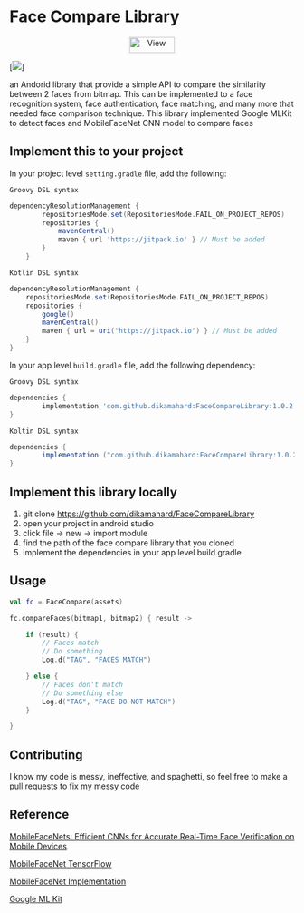 # Face Compare Library
<p align="center">
<a href="#">
	<img src="https://views.whatilearened.today/views/github/dikamahard/FaceCompareLibrary.svg" width="80px" height="28px" alt="View" />    
  </a> 
</p>

[![](https://jitpack.io/v/dikamahard/FaceCompareLibrary/month.svg)]

an Andorid library that provide a simple API to compare the similarity between 2 faces from bitmap. This can be implemented to a face recognition system, face authentication, face matching, and many more that needed face comparison technique. This library implemented Google MLKit to detect faces and MobileFaceNet CNN model to compare faces

## Implement this to your project
In your project level `setting.gradle` file, add the following:
 
`Groovy DSL syntax`
```gradle
dependencyResolutionManagement {
		repositoriesMode.set(RepositoriesMode.FAIL_ON_PROJECT_REPOS)
		repositories {
			mavenCentral()
			maven { url 'https://jitpack.io' } // Must be added
		}
	}
```
`Kotlin DSL syntax`
```gradle
dependencyResolutionManagement {
    repositoriesMode.set(RepositoriesMode.FAIL_ON_PROJECT_REPOS)
    repositories {
        google()
        mavenCentral()
        maven { url = uri("https://jitpack.io") } // Must be added
    }
}
```
In your app level `build.gradle` file, add the following dependency:

`Groovy DSL syntax`
```gradle
dependencies {
	    implementation 'com.github.dikamahard:FaceCompareLibrary:1.0.2'
}
```
`Koltin DSL syntax`
```gradle
dependencies {
	    implementation ("com.github.dikamahard:FaceCompareLibrary:1.0.2")
}
```

## Implement this library locally

1. git clone https://github.com/dikamahard/FaceCompareLibrary
2. open your project in android studio
3. click file -> new -> import module
4. find the path of the face compare library that you cloned
5. implement the dependencies in your app level build.gradle  

## Usage
```kotlin
val fc = FaceCompare(assets)

fc.compareFaces(bitmap1, bitmap2) { result ->

    if (result) {
        // Faces match
        // Do something
        Log.d("TAG", "FACES MATCH")

    } else {
        // Faces don't match
        // Do something else
        Log.d("TAG", "FACE DO NOT MATCH")
    }

}
```
## Contributing
I know my code is messy, ineffective, and spaghetti, so feel free to make a pull requests to fix my messy code

## Reference
[MobileFaceNets: Efficient CNNs for Accurate Real-Time Face Verification on Mobile Devices](https://arxiv.org/abs/1804.07573)

[MobileFaceNet TensorFlow](https://github.com/sirius-ai/MobileFaceNet_TF)

[MobileFaceNet Implementation](https://github.com/SphericalKat/face-verify-MFN)

[Google ML Kit](https://developers.google.com/ml-kit)
